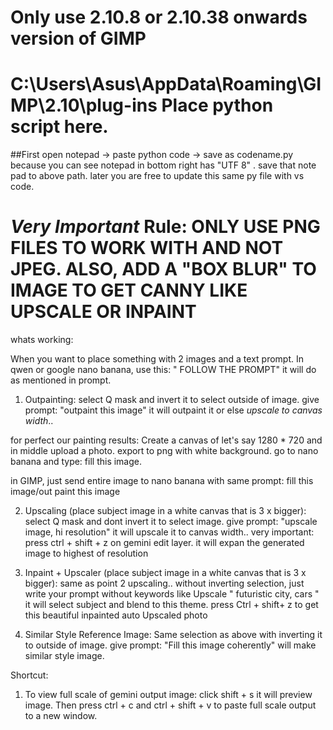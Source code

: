 # Only use 2.10.8 or 2.10.38 onwards version of GIMP
# C:\Users\Asus\AppData\Roaming\GIMP\2.10\plug-ins Place python script here.
  ##First open notepad -> paste python code -> save as codename.py because you can see notepad in bottom right has "UTF 8" . save that note pad to above path. later you are free to update this same py file with vs code.

# *Very Important* Rule: ONLY USE PNG FILES TO WORK WITH AND NOT JPEG. ALSO, ADD A "BOX BLUR" TO IMAGE TO GET CANNY LIKE UPSCALE OR INPAINT

whats working: 

When you want to place something with 2 images and a text prompt. In qwen or google nano banana, use this: " FOLLOW THE PROMPT" it will do as mentioned in prompt.

1. Outpainting: select Q mask and invert it to select outside of image. give prompt: "outpaint this image" it will outpaint it or else *upscale to canvas width*..

for perfect our painting results: Create a canvas of let's say 1280 * 720 and in middle upload a photo. export to png with white background. go to nano banana and type: fill this image. 

in GIMP, just send entire image to nano banana with same prompt: fill this image/out paint this image 

2. Upscaling (place subject image in a white canvas that is 3 x bigger): select Q mask and dont invert it to select image. give prompt: "upscale  image, hi resolution" it will upscale it to canvas width.. very important: press ctrl + shift + z on gemini edit layer. it will expan the generated image to highest of resolution


3. Inpaint + Upscaler (place subject image in a white canvas that is 3 x bigger): same as point 2 upscaling.. without inverting selection, just write your prompt without keywords like Upscale " futuristic city, cars " it will select subject and blend to this theme.  press Ctrl + shift+ z to get this beautiful inpainted auto Upscaled photo


4. Similar Style Reference Image: Same selection as above with inverting it to outside of image. give prompt: "Fill this image coherently" will make similar style image.


Shortcut:

1. To view full scale of  gemini output image: click shift + s it will preview image. Then press ctrl + c and ctrl + shift + v to paste full scale output to a new window.  
